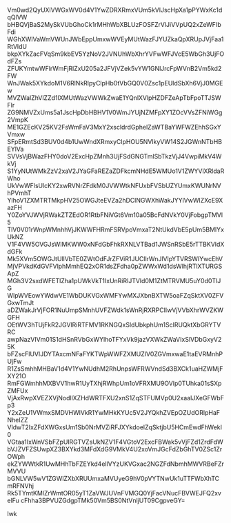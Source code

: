Vm0wd2QyUXlVWGxWV0d4V1YwZDRXRmxVUm5kVlJscHpXa1pPYWxKc1dqQlVW
bHBQVjBaS2MySkVUbGhoCk1rMHhWbXBLUzFOSFZrVlJiVVpUQ2xZeWFIbFdi
WGhXWlVaWmVWUnJWbEppUmxwWVEyMUtWazFJYUZkaQpXRUpJVjFaa1RtVldU
bkpXYkZacFVqSm9kbEV5YzNoV2JVNUhWbXhrYVFwWFJVcE5WbGh3UjFOdFZs
ZFUKYmtwWFlrWmFjRlZxU205a2JFVjVZek5vYW1GNlJrcFpWVnB2Vm5kd2FW
WnJWak5XYkdoM1V6RlNkRlpyClpHb0tVbGQ0V0Zsc1pEUldSbXh6VjJ0MGEw
MVZWalZhVlZZd1lXMUtWazVWWkZwaE1YQnlXVlpHZDFZeApTbFpoTTJSWFlr
ZG9NMVZxUms5a1JscHpDbHBHV1V0WmJYUjNZMFpXY1ZOcVVsZFNiWGg2VmpK
ME1GZEcKV25KV2FsWmFaV3MxY2xscldrdGphelZaWTBaYWFWZEhhSGxYVmxw
SFpERmtSd3BUV0d4b1UwWndXRmxyClpHOU5NVlkyVW14S2JGWnNTbHBEYlVa
SVVsVjBWazFHY0doV2ExcHpZMnh3UjFSdGNGTmlSbTkzVjJ4VwpiMkV4WkVj
S1YyNUtWMkZzV2xaV2JYaGFaREZaZDFkcmNHdE5WMUo1V1ZWYVlXRldaRWho
UkVwWFlsUlcKY2xwRVNrZFdkM0JVWWtkNFUxbFVSbUZYUmxKWUNrNVhPVmhT
YlhoV1ZXMTRTMkpHV25OWGJteEVZa2hDClNGWXhWakJYYlVwWlZXcE9XazFH
Y0ZoYVJWVjRWakZTZEdOR1RtbFNiVGt6Vm10a05BcFdNVkY0VjFobgpTMVl5
TlV0V01rWnpWMnhhVjJKWWFHRmFSRVpoVmxaT2NtUkdVbE5pUm5BMlYxUkNZ
V1F4VW5OVGJsWlMKWW0xNFdGbFhkRXNLVTBad1JWSnRSbE5rTTBKVldXdGFk
Mk5XVm5OWGJtUllVbTE0ZWtOdFJrZFViR1JUCllrWnJlVlpYTVRSWlYwcEhV
MjVPVkdKdGVFVlphMmhEQ2xOR1dsZFdha0pZWWxWd1dsWlhjRTlXTURGSApZ
MGh3V2sxdWFETlZha1pUWkVkT1IxUnRiRlJTVld0M1ZtMTRVMU5uY0d0TlJG
WlpWVEowYWdwVE1WbDUKVGxWMFYwMXJXbnBXTW5oaFZqSktXV0ZFVGxwTmJt
aDZWakJrVjFOR1NuUmpSMnhUVFZWdk1sWnRjRXRPClIwVjVVbXhrWVZKWGFH
OEtWV3hTUjFkR2JGVlRiRTFMV1RKNGQxSldUbkphUm1SclRUQktXbGRYTVRC
awpNazVIVm01S1dHSnRVbGxWYlhoTFYxVk9jazVXWkZWaVIxSlVDbGxyV25K
bFZscFlUVlJDYTAxcmNFaFYKTWpWWFZXMUZlV0ZGVmxwaE1taEVRMnhPUjFw
R1ZsSmhhMHBaV1d4V1YwNUdhM2RhUnpsWFRWVndSd3BXCk1uaHZWMjFXY21O
RmFGWmhhMXBVV1hwR1UyTXhjRWhpUm1oVFRXMU9OVlp0TUhka01sSXpZMFUx
VjAxRwpXVEZXVjNodllXZHdWRTFXU2xnS1ZqSTFUMVp0U2xaalJXeGFWbFp3
Y2xZeU1VWmxSMDVHWlVkR1YwMHkKYUc5V2JYQkhZVEpOZUdORlpHaFNhelZZ
VldwT2IxZFdXWGxsUm1Sb0NrMVZiRFJXYkdoelZqSktjbU5HCmEwdFhWekI0
VGtaa1IxWnVSbFZpUlRGTVZsUkNZV1F4VGtoV2ExcFBWak5vVjFZd1ZrdFdW
bVJZVFZSUwpXZ3BXYkd3MFdXdG9VMkV4U2xoVmJGcFdZbGhTV0ZSc1ZrOWph
ekZYWWtkR1UwMHhTbFZEYkd4ellVYzUKVGxac2NGZFdNbmhMWVRBeFZrMVVU
bGNLVW5wV1ZGWlZXbXRUUmxaMVUyeG9hV0pVYTNwUk1uTTFWbXhTCmRFNVhj
Rk5TYmtKMlZrWmtOR05yT1ZaVWJUVnFVMGQ0YjFacVNucFBVWEJFQ2xvelFu
cFhha3BPVUZGdgpTMk50Vm5BS0NtVnljUT09CgpveGY=

lwk